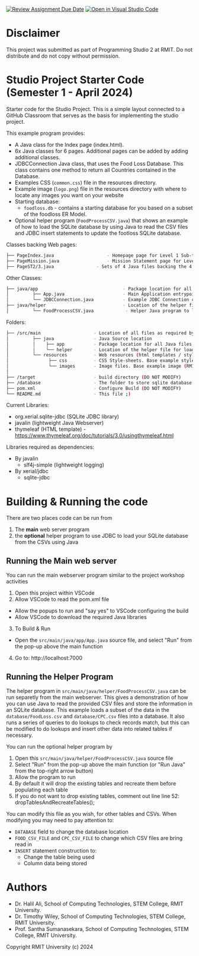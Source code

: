 [![Review Assignment Due Date](https://classroom.github.com/assets/deadline-readme-button-24ddc0f5d75046c5622901739e7c5dd533143b0c8e959d652212380cedb1ea36.svg)](https://classroom.github.com/a/LrE_Ojxa)
[![Open in Visual Studio Code](https://classroom.github.com/assets/open-in-vscode-718a45dd9cf7e7f842a935f5ebbe5719a5e09af4491e668f4dbf3b35d5cca122.svg)](https://classroom.github.com/online_ide?assignment_repo_id=15146887&assignment_repo_type=AssignmentRepo)

# Disclaimer

This project was submitted as part of Programming Studio 2 at RMIT. Do not distribute and do not copy without permission.

# Studio Project Starter Code (Semester 1 - April 2024)

Starter code for the Studio Project. This is a simple layout connected to a GitHub Classroom that serves as the basis for implementing the studio project.

This example program provides:

- A Java class for the Index page (index.html).
- 6x Java classes for 6 pages. Additional pages can be added by adding additional classes.
- JDBCConnection Java class, that uses the Food Loss Database. This class contains one method to return all Countries contained in the Database.
- Examples CSS (`common.css`) file in the resources directory.
- Example image (`logo.png`) file in the resources directory with where to locate any images you want on your website
- Starting database:
  - `foodloss.db` - contains a starting database for you based on a subset of the foodloss ER Model.
- Optional helper program (`FoodProcessCSV.java`) that shows an example of how to load the SQLite database by using Java to read the CSV files and JDBC insert statements to update the footloss SQLite database.

Classes backing Web pages:

```bash
├── PageIndex.java                    - Homepage page for Level 1 Sub-task A
├── PageMission.java                  - Mission Statement page for Level 1 Sub-task B
├── PageST2/3.java                - Sets of 4 Java files backing the 4 pages for 4 Level2/3 sub-tasks. Student in group of 3 will need to add additional Java files
```

Other Classes:

```bash
├── java/app                                - Package location for all Java files for the webserver
│         ├── App.java                      - Main Application entrypoint for Javalin
│         └── JDBCConnection.java           - Example JDBC Connection class based on Studio Project Workshop content
├── java/helper                             - Location of the helper file for loading SQLite with JDBC
│         └── FoodProcessCSV.java            - Helper Java program to load SQLite database from the provided CSVs
```

Folders:

```bash
├── /src/main                    - Location of all files as required by build configuration
│         ├── java               - Java Source location
│         │    ├── app           - Package location for all Java files for the webserver
│         │    └── helper        - Location of the helper file for loading SQLite with JDBC
│         └── resources          - Web resources (html templates / style sheets)
│               ├── css          - CSS Style-sheets. Base example style sheet (common.css) provided
│               └── images       - Image files. Base example image (RMIT Logo) provided
│ 
├── /target                      - build directory (DO NOT MODIFY)
├── /database                    - The folder to store sqlite database files (*.db files) and data files (*.csv) related to the database
├── pom.xml                      - Configure Build (DO NOT MODIFY)
└── README.md                    - This file ;)
```

Current Libraries:

- org.xerial.sqlite-jdbc (SQLite JDBC library)
- javalin (lightweight Java Webserver)
- thymeleaf (HTML template) - https://www.thymeleaf.org/doc/tutorials/3.0/usingthymeleaf.html

Libraries required as dependencies:

- By javalin
  - slf4j-simple (lightweight logging)
- By xerial/jdbc
  - sqlite-jdbc

# Building & Running the code

There are two places code can be run from

1. The **main** web server program
2. the **optional** helper program to use JDBC to load your SQLite database from the CSVs using Java

## Running the Main web server

You can run the main webserver program similar to the project workshop activities

1. Open this project within VSCode
2. Allow VSCode to read the pom.xml file

- Allow the popups to run and "say yes" to VSCode configuring the build
- Allow VSCode to download the required Java libraries

3. To Build & Run

- Open the `src/main/java/app/App.java` source file, and select "Run" from the pop-up above the main function

4. Go to: http://localhost:7000

## Running the Helper Program

The helper program in `src/main/java/helper/FoodProcessCSV.java` can be run separetly from the main webserver. This gives a demonstration of how you can use Java to read the provided CSV files and store the information in an SQLite database. This example loads a subset of the data in the `database/FoodLoss.csv` and `database/CPC.csv` files into a database. It also runs a series of queries to do lookups to check records match, but this can be modified to do lookups and insert other data into related tables if necessary.

You can run the optional helper program by

1. Open this `src/main/java/helper/FoodProcessCSV.java` source file
2. Select "Run" from the pop-up above the main function (or "Run Java" from the top-right arrow button)
3. Allow the program to run
4. By default it will drop the existing tables and recreate them before populating each table
5. If you do not want to drop existing tables, comment out line line 52: dropTablesAndRecreateTables();

You can modify this file as you wish, for other tables and CSVs. When modifying you may need to pay attention to:

- `DATABASE` field to change the database location
- `FOOD_CSV_FILE` and `CPC_CSV_FILE` to change which CSV files are bring read in
- `INSERT` statement construction to:
  - Change the table being used
  - Column data being stored

# Authors

- Dr. Halil Ali, School of Computing Technologies, STEM College, RMIT University.
- Dr. Timothy Wiley, School of Computing Technologies, STEM College, RMIT University.
- Prof. Santha Sumanasekara, School of Computing Technologies, STEM College, RMIT University.

Copyright RMIT University (c) 2024
